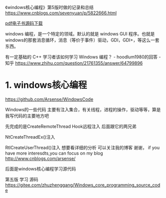 《windows核心编程》第5版时做的记录和总结 https://www.cnblogs.com/sevenyuan/p/5822666.html











[pdf电子书源码下载](https://kc.kexinshe.com/t/79973)


windows 编程，是一个特定的领域。默认的就是 windows GUI 程序。也就是windows的那套消息循环，消息（等价于事件）驱动，GDI，GDI+，等这么一套东西。

有一定基础的 C++ 学习者该如何学习 Windows 编程？ - hoodlum1980的回答 - 知乎
https://www.zhihu.com/question/21761355/answer/64799896
# 1. windows核心编程

https://github.com/Arsense/WindowsCode

Windows的一些代码
主要有注入集合，有关线程，进程的操作，驱动等等，算是我写代码的主要地方吧

先完成的是CreateRemoteThread Hook远程注入 后面跟它的两兄弟

NtCreateThreadEx()注入

RtlCreateUserThread()注入 想要看详细的分析 可以关注我的博客 谢谢， if you have more interesdts,you can focus on my blog
http://www.cnblogs.com/arsense/

后面是windows核心编程学习源代码











第五版 学习 源码
https://gitee.com/zhuzhenggang/Windows_core_programming_source_code
































































































